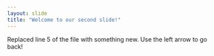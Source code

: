 ```yaml
---
layout: slide
title: "Welcome to our second slide!"
---
```

Replaced line 5 of the file with something new.
Use the left arrow to go back!
